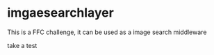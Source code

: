 # imgaesearchlayer
This is a FFC challenge, it can be used as a image search middleware

take a test
